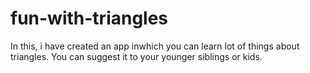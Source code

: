 # fun-with-triangles
In this, i have created an app inwhich you can learn lot of things about triangles. You can suggest it to your younger siblings or kids.
